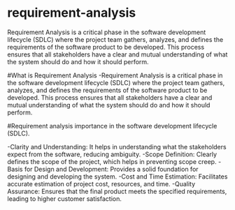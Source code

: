 # requirement-analysis
Requirement Analysis is a critical phase in the software development lifecycle (SDLC) where the project team gathers, analyzes, and defines the requirements of the software product to be developed. This process ensures that all stakeholders have a clear and mutual understanding of what the system should do and how it should perform.

#What is Requirement Analysis
-Requirement Analysis is a critical phase in the software development lifecycle (SDLC) where the project team gathers, analyzes, and defines the requirements of the software product to be developed. This process ensures that all stakeholders have a clear and mutual understanding of what the system should do and how it should perform.

#Requirement analysis importance in the software development lifecycle (SDLC).

-Clarity and Understanding: It helps in understanding what the stakeholders expect from the software, reducing ambiguity.
-Scope Definition: Clearly defines the scope of the project, which helps in preventing scope creep.
-Basis for Design and Development: Provides a solid foundation for designing and developing the system.
-Cost and Time Estimation: Facilitates accurate estimation of project cost, resources, and time.
-Quality Assurance: Ensures that the final product meets the specified requirements, leading to higher customer satisfaction.
